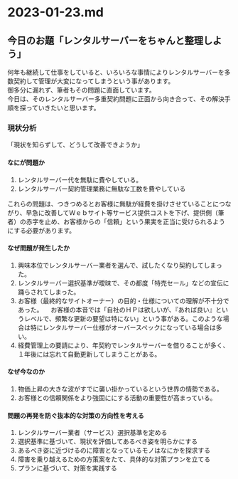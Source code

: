 # 2023-01-23.md

## 今日のお題「レンタルサーバーをちゃんと整理しよう」

何年も継続して仕事をしていると、いろいろな事情によりレンタルサーバーを多数契約して管理が大変になってしまうという事があります。  
御多分に漏れず、筆者もその問題に直面しています。  
今日は、そのレンタルサーバー多重契約問題に正面から向き合って、その解決手順を探っていきたいと思います。  

### 現状分析

「現状を知らずして、どうして改善できようか」  

#### なにが問題か

1. レンタルサーバー代を無駄に費やしている。
2. レンタルサーバー契約管理業務に無駄な工数を費やしている  

これらの問題は、つきつめるとお客様に無駄が経費を掛けさせていることにつながり、早急に改善してＷｅｂサイト等サービス提供コストを下げ、提供側（筆者）の赤字を止め、お客様からの「信頼」という果実を正当に受けられるようにする必要があります。

#### なぜ問題が発生したか

1. 興味本位でレンタルサーバー業者を選んで、試したくなり契約してしまった。
2. レンタルサーバー選択基準が曖昧で、その都度「特売セール」などの宣伝に踊らされてしまった。
3. お客様（最終的なサイトオーナー）の目的・仕様についての理解が不十分であった。
  　お客様の本音では「自社のＨＰは欲しいが、『あれば良い』というレベルで、頻繁な更新の要望は特にない」という事がある。このような場合は特にレンタルサーバー仕様がオーバースペックになっている場合は多い。
4. 経費管理上の要請により、年契約でレンタルサーバーを借りることが多く、１年後には忘れて自動更新してしまうことがある。

#### なぜ今なのか

1. 物価上昇の大きな波がすでに襲い掛かっているという世界の情勢である。
2. お客様との信頼関係をより強固ににする活動の重要性が高まっている。

#### 問題の再発を防ぐ抜本的な対策の方向性を考える

1. レンタルサーバー業者（サービス）選択基準を定める
2. 選択基準に基づいて、現状を評価してあるべき姿を明らかにする
3. あるべき姿に近づけるのに障害となっているモノはなにかを探求する
4. 障害を乗り越えるための方策案をたて、具体的な対策プランを立てる
5. プランに基づいて、対策を実践する




